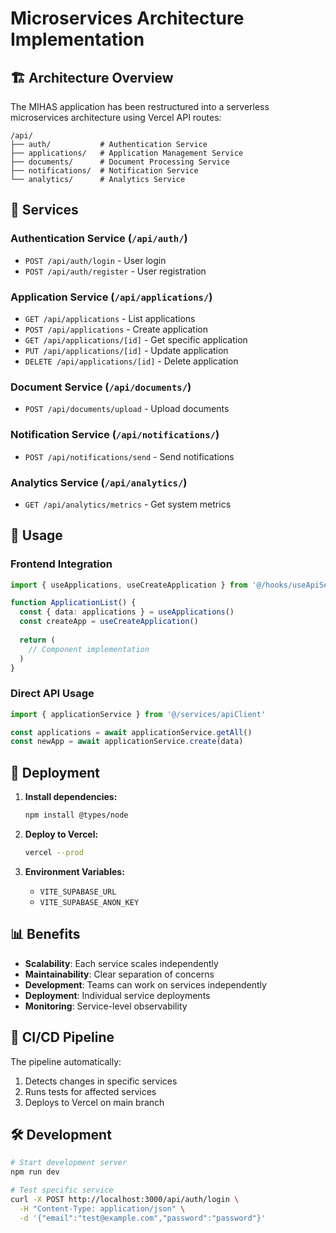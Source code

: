 # Microservices Architecture Implementation

## 🏗️ Architecture Overview

The MIHAS application has been restructured into a serverless microservices architecture using Vercel API routes:

```
/api/
├── auth/           # Authentication Service
├── applications/   # Application Management Service  
├── documents/      # Document Processing Service
├── notifications/  # Notification Service
└── analytics/      # Analytics Service
```

## 🚀 Services

### Authentication Service (`/api/auth/`)
- `POST /api/auth/login` - User login
- `POST /api/auth/register` - User registration

### Application Service (`/api/applications/`)
- `GET /api/applications` - List applications
- `POST /api/applications` - Create application
- `GET /api/applications/[id]` - Get specific application
- `PUT /api/applications/[id]` - Update application
- `DELETE /api/applications/[id]` - Delete application

### Document Service (`/api/documents/`)
- `POST /api/documents/upload` - Upload documents

### Notification Service (`/api/notifications/`)
- `POST /api/notifications/send` - Send notifications

### Analytics Service (`/api/analytics/`)
- `GET /api/analytics/metrics` - Get system metrics

## 🔧 Usage

### Frontend Integration
```typescript
import { useApplications, useCreateApplication } from '@/hooks/useApiServices'

function ApplicationList() {
  const { data: applications } = useApplications()
  const createApp = useCreateApplication()
  
  return (
    // Component implementation
  )
}
```

### Direct API Usage
```typescript
import { applicationService } from '@/services/apiClient'

const applications = await applicationService.getAll()
const newApp = await applicationService.create(data)
```

## 🚀 Deployment

1. **Install dependencies:**
   ```bash
   npm install @types/node
   ```

2. **Deploy to Vercel:**
   ```bash
   vercel --prod
   ```

3. **Environment Variables:**
   - `VITE_SUPABASE_URL`
   - `VITE_SUPABASE_ANON_KEY`

## 📊 Benefits

- **Scalability**: Each service scales independently
- **Maintainability**: Clear separation of concerns
- **Development**: Teams can work on services independently
- **Deployment**: Individual service deployments
- **Monitoring**: Service-level observability

## 🔄 CI/CD Pipeline

The pipeline automatically:
1. Detects changes in specific services
2. Runs tests for affected services
3. Deploys to Vercel on main branch

## 🛠️ Development

```bash
# Start development server
npm run dev

# Test specific service
curl -X POST http://localhost:3000/api/auth/login \
  -H "Content-Type: application/json" \
  -d '{"email":"test@example.com","password":"password"}'
```